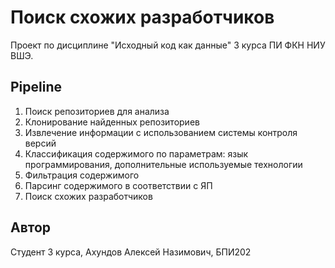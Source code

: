 # Поиск схожих разработчиков
Проект по дисциплине "Исходный код как данные" 3 курса ПИ ФКН НИУ ВШЭ.

## Pipeline
1. Поиск репозиториев для анализа
2. Клонирование найденных репозиториев
3. Извлечение информации с использованием системы контроля версий
4. Классификация содержимого по параметрам: язык программирования, дополнительные используемые технологии 
5. Фильтрация содержимого
6. Парсинг содержимого в соответствии с ЯП
7. Поиск схожих разработчиков

## Автор
Студент 3 курса, Ахундов Алексей Назимович, БПИ202